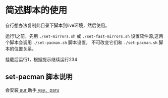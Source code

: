 # 简述脚本的使用
自行想办法复制此目录下脚本到live环境，然后使用。

运行1之前，先用 `./set-mirrors.sh` 或 `./set-fast-mirrors.sh` 设置软件源,这两个脚本会调用 `./set-pacman.sh` 脚本设置， 不可改变它们和 `./set-pacman.sh` 脚本的位置关系。

挂载后运行1，根据提示继续运行234

## set-pacman 脚本说明
会安装[ aur ](https://wiki.archlinuxcn.org/wiki/Arch_%E7%94%A8%E6%88%B7%E8%BD%AF%E4%BB%B6%E4%BB%93%E5%BA%93_(AUR))助手[ yay、paru ](https://wiki.archlinuxcn.org/wiki/AUR_%E5%8A%A9%E6%89%8B)
